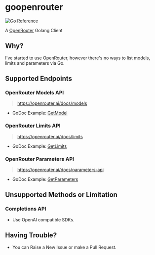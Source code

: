 # goopenrouter 

[![Go Reference](https://pkg.go.dev/badge/github.com/affirm-bats-yodel/goopenrouter.svg)](https://pkg.go.dev/github.com/affirm-bats-yodel/goopenrouter)

A [OpenRouter](https://openrouter.ai) Golang Client

## Why?

I've started to use OpenRouter, however there's no ways 
to list models, limits and parameters via Go.

## Supported Endpoints

### OpenRouter Models API

> https://openrouter.ai/docs/models

* GoDoc Example: [GetModel](https://pkg.go.dev/github.com/affirm-bats-yodel/goopenrouter#example-Client.GetModels)

### OpenRouter Limits API

> https://openrouter.ai/docs/limits

* GoDoc Example: [GetLimits](https://pkg.go.dev/github.com/affirm-bats-yodel/goopenrouter#example-Client.GetLimits)

### OpenRouter Parameters API

> https://openrouter.ai/docs/parameters-api

* GoDoc Example: [GetParameters](https://pkg.go.dev/github.com/affirm-bats-yodel/goopenrouter#example-Client.GetParameters)

## Unsupported Methods or Limitation

### Completions API

* Use OpenAI compatible SDKs.

## Having Trouble?

* You can Raise a New Issue or make a Pull Request.